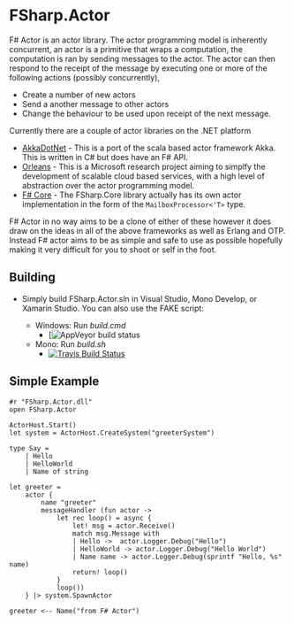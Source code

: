 # FSharp.Actor

F# Actor is an actor library. The actor programming model is inherently concurrent, an actor is a primitive that wraps a computation, the computation is ran by sending messages to the actor.
The actor can then respond to the receipt of the message by executing one or more of the following actions (possibly concurrently),

 * Create a number of new actors
 * Send a another message to other actors
 * Change the behaviour to be used upon receipt of the next message.

Currently there are a couple of actor libraries on the .NET platform
    
* [AkkaDotNet](https://github.com/akkadotnet/akka.net) - This is a port of the scala based actor framework Akka. This is written in C# but does have an F# API.
* [Orleans](http://research.microsoft.com/en-us/projects/orleans/) - This is a Microsoft research project aiming to simplfy the development of scalable cloud based services, with a high level of abstraction over the actor programming model.  
* [F# Core](http://msdn.microsoft.com/en-us/library/ee370357.aspx) - The FSharp.Core library actually has its own actor implementation in the form of the `MailboxProcessor<'T>` type. 

F# Actor in no way aims to be a clone of either of these however it does draw on the ideas in all of the above frameworks as well as Erlang and OTP. Instead F# actor aims to be as simple and safe to use as possible hopefully
making it very difficult for you to shoot or self in the foot.

## Building

- Simply build FSharp.Actor.sln in Visual Studio, Mono Develop, or Xamarin Studio. You can also use the FAKE script:

  * Windows: Run *build.cmd* 
    * [![AppVeyor build status](https://ci.appveyor.com/api/projects/status/5y6ic907jh8u27j5/branch/master)
  * Mono: Run *build.sh*
    * [![Travis Build Status](https://travis-ci.org/fsprojects/FSharp.Actor.svg?branch=master)](https://travis-ci.org/fsprojects/FSharp.Actor)

## Simple Example


	#r "FSharp.Actor.dll"
	open FSharp.Actor
	
	ActorHost.Start()
	let system = ActorHost.CreateSystem("greeterSystem")
	
	type Say =
	    | Hello
	    | HelloWorld
	    | Name of string
	
	let greeter = 
	    actor {
	        name "greeter"
	        messageHandler (fun actor ->
	            let rec loop() = async {
	                let! msg = actor.Receive()
	                match msg.Message with
	                | Hello ->  actor.Logger.Debug("Hello")
	                | HelloWorld -> actor.Logger.Debug("Hello World")
	                | Name name -> actor.Logger.Debug(sprintf "Hello, %s" name)
	                return! loop()
	            }
	            loop())
	    } |> system.SpawnActor
	
	greeter <-- Name("from F# Actor") 
